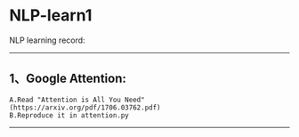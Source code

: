 # NLP-learn1
NLP learning record:
***
## 1、Google Attention:
    A.Read "Attention is All You Need"(https://arxiv.org/pdf/1706.03762.pdf)
    B.Reproduce it in attention.py
***
